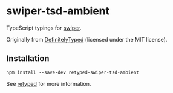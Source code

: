 # swiper-tsd-ambient

TypeScript typings for [swiper](https://github.com/nolimits4web/Swiper).

Originally from [DefinitelyTyped](https://github.com/DefinitelyTyped/DefinitelyTyped) (licensed under the MIT license).

## Installation

```
npm install --save-dev retyped-swiper-tsd-ambient
```

See [retyped](https://github.com/retyped/retyped) for more information.